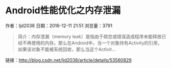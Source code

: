 # Android性能优化之内存泄漏
作者：ljd2038
日期：2016-12-11 21:51
浏览量：3791
> 简介：内存泄漏（memory leak）是指由于疏忽或错误造成程序未能释放已经不再使用的内存。那么在Android中，当一个对象持有Activity的引用，如果该对象不能被系统回收，那么当这个Activit...

 链接：http://blog.csdn.net/ljd2038/article/details/53560829
